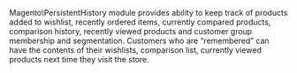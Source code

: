 Magento\PersistentHistory module provides ability to keep track of products added to  wishlist, recently ordered items,
currently compared products, comparison history, recently viewed products and customer group membership and
segmentation. Customers who are “remembered” can have the contents of their wishlists, comparison list, currently viewed
products next time they visit the store.